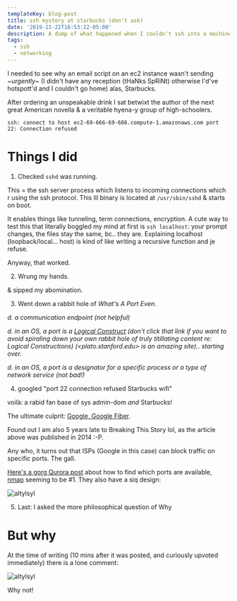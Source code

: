 ```yaml
---
templateKey: blog-post
title: ssh mystery at starbucks (don't ask)
date: '2019-11-22T16:53:22-05:00'
description: A dump of what happened when I couldn't ssh into a machine at a starbucks.
tags:
  - ssh
  - networking
---
```

I needed to see why an email script on an ec2 instance wasn't sending *~urgently~* (I didn't have any reception (tHaNks SpRiNt) otherwise I'd've hotspott'd and I couldn't go home) alas, Starbucks.

After ordering an unspeakable drink I sat betwixt the author of the next great American novella & a veritable hyena-y group of high-schoolers. 

```
ssh: connect to host ec2-69-666-69-666.compute-1.amazonaws.com port 22: Connection refused
```

# Things I did

1. Checked `sshd` was running. 

This = the ssh server process which listens to incoming connections which r using the ssh protocol. This lil binary is located at `/usr/sbin/sshd` & starts on boot. 

It enables things like tunneling, term connections, encryption. A cute way to test this that literally boggled my mind at first is `ssh localhost`: your prompt changes, the files stay the same, bc.. they are. Explaining localhost (loopback/local... host) is kind of like writing a recursive function and je refuse. 

Anyway, that worked.

2. Wrung my hands. 

& sipped my abomination. 

3. Went down a rabbit hole of _What's A Port Even_.

_d. a communication endpoint (not helpful)_

_d. in an OS, a port is a [Logical Construct](https://plato.stanford.edu/entries/logical-construction/) (don't click that link if you want to avoid spiraling down your own rabbit hole of truly titillating content re: Logical Constructions) (<plato.stanford.edu> is an amazing site).. starting over._

_d. in an OS, a port is a designator for a specific process or a type of network service (not bad!)_

4. googled "port 22 connection refused Starbucks wifi"

voilà: a rabid fan base of sys admin-dom _and_ Starbucks! 

The ultimate culprit: [Google, Google Fiber](https://blog.joshnotes.com/google-fiber-starbucks/). 

Found out I am also 5 years late to Breaking This Story lol, as the article above was published in 2014 :-P. 

Any who, it turns out that ISPs (Google in this case) can block traffic on specific ports. The gall. 

[Here's a gorg Qurora post](https://www.quora.com/How-do-I-know-which-ports-are-blocked-by-my-ISP-Are-there-any-utilities-out-there-which-I-can-use-to-find-out) about how to find which ports are available, [nmap](https://nmap.org/) seeming to be #1. They also have a siq design: 

![altylsyl](https://res.cloudinary.com/cloudimgts/image/upload/v1574459421/defo3of0x1pb4fj0j3qb.png)

5. Last: I asked the more philosophical question of Why

# But why

At the time of writing (10 mins after it was posted, and curiously upvoted immediately) there is a lone comment:

![altylsyl](https://res.cloudinary.com/cloudimgts/image/upload/v1574459561/q9xqrp1aq4dh14xoxwob.png)

Why not!
